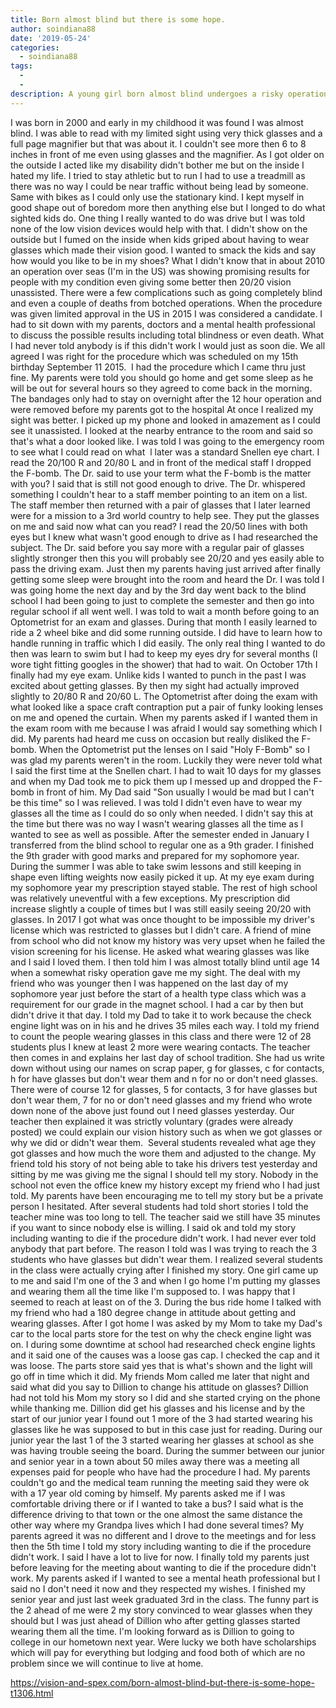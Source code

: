 ```yaml
---
title: Born almost blind but there is some hope.
author: soindiana88
date: '2019-05-24'
categories:
  - soindiana88
tags:
  - 
  - 
description: A young girl born almost blind undergoes a risky operation, gaining a new lease on life and the ability to see.
---
```

I was born in 2000 and early in my childhood it was found I was almost blind. I was able to read with my limited sight using very thick glasses and a full page magnifier but that was about it. I couldn't see more then 6 to 8 inches in front of me even using glasses and the magnifier. As I got older on the outside I acted like my disability didn't bother me but on the inside I hated my life. I tried to stay athletic but to run I had to use a treadmill as there was no way I could be near traffic without being lead by someone. Same with bikes as I could only use the stationary kind. I kept myself in good shape out of boredom more then anything else but I longed to do what sighted kids do. One thing I really wanted to do was drive but I was told none of the low vision devices would help with that. I didn't show on the outside but I fumed on the inside when kids griped about having to wear glasses which made their vision good. I wanted to smack the kids and say how would you like to be in my shoes? What I didn't know that in about 2010 an operation over seas (I'm in the US) was showing promising results for people with my condition even giving some better then 20/20 vision unassisted. There were a few complications such as going completely blind and even a couple of deaths from botched operations. When the procedure was given limited approval in the US in 2015 I was considered a candidate. I had to sit down with my parents, doctors and a mental health professional  to discuss the possible results including total blindness or even death. What I had never told anybody is if this didn't work I would just as soon die. We all agreed I was right for the procedure which was scheduled on my 15th birthday September 11 2015.  I had the procedure which I came thru just fine. My parents were told you should go home and get some sleep as he will be out for several hours so they agreed to come back in the morning. The bandages only had to stay on overnight after the 12 hour operation and were removed before my parents got to the hospital At once I realized my sight was better. I picked up my phone and looked in amazement as I could see it unassisted. I looked at the nearby entrance to the room and said so that's what a door looked like. I was told I was going to the emergency room to see what I could read on what  l later was a standard Snellen eye chart. I read the 20/100 R and 20/80 L and in front of the medical staff I dropped the F-bomb. The Dr. said to use your term what the F-bomb is the matter with you? I said that is still not good enough to drive. The Dr. whispered something I couldn't hear to a staff member pointing to an item on a list. The staff member then returned with a pair of glasses that I later learned were for a mission to a 3rd world country to help see. They put the glasses on me and said now what can you read? I read the 20/50 lines with both eyes but I knew what wasn't good enough to drive as I had researched the subject. The Dr. said before you say more with a regular pair of glasses slightly stronger then this you will probably see 20/20 and yes easily able to pass the driving exam. Just then my parents having just arrived after finally getting some sleep were brought into the room and heard the Dr. I was told I was going home the next day and by the 3rd day went back to the blind school I had been going to just to complete the semester and then go into regular school if all went well. I was told to wait a month before going to an Optometrist for an exam and glasses. During that month I easily learned to ride a 2 wheel bike and did some running outside. I did have to learn how to handle running in traffic which I did easily. The only real thing I wanted to do then was learn to swim but I had to keep my eyes dry for several months (I wore tight fitting googles in the shower) that had to wait. On October 17th I finally had my eye exam. Unlike kids I wanted to punch in the past I was excited about getting glasses. By then my sight had actually improved slightly to 20/80 R and 20/60 L. The Optometrist after doing the exam with what looked like a space craft contraption put a pair of funky looking lenses on me and opened the curtain. When my parents asked if I wanted them in the exam room with me because I was afraid I would say something which I did. My parents had heard me cuss on occasion but really disliked the F-bomb. When the Optometrist put the lenses on I said "Holy F-Bomb" so I was glad my parents weren't in the room. Luckily they were never told what I said the first time at the Snellen chart. I had to wait 10 days for my glasses and when my Dad took me to pick them up I messed up and dropped the F-bomb in front of him. My Dad said "Son usually I would be mad but I can't be this time" so I was relieved. I was told I didn't even have to wear my glasses all the time as I could do so only when needed. I didn't say this at the time but there was no way I wasn't wearing glasses all the time as I wanted to see as well as possible. After the semester ended in January I transferred from the blind school to regular one as a 9th grader. I finished the 9th grader with good marks and prepared for my sophomore year. During the summer I was able to take swim lessons and still keeping in shape even lifting weights now easily picked it up. At my eye exam during my sophomore year my prescription stayed stable. The rest of high school was relatively uneventful with a few exceptions. My prescription did increase slightly a couple of times but I was still easily seeing 20/20 with glasses. In 2017 I got what was once thought to be impossible my driver's license which was restricted to glasses but I didn't care. A friend of mine from school who did not know my history was very upset when he failed the vision screening for his license. He asked what wearing glasses was like and I said I loved them. I then told him I was almost totally blind until age 14 when a somewhat risky operation gave me my sight. The deal with my friend who was younger then I was happened on the last day of my sophomore year just before the start of a health type class which was a requirement for our grade in the magnet school. I had a car by then but didn't drive it that day. I told my Dad to take it to work because the check engine light was on in his and he drives 35 miles each way. I told my friend to count the people wearing glasses in this class and there were 12 of 28 students plus I knew at least 2 more were wearing contacts. The teacher then comes in and explains her last day of school tradition. She had us write down without using our names on scrap paper, g for glasses, c for contacts, h for have glasses but don't wear them and n for no or don't need glasses. There were of course 12 for glasses, 5 for contacts, 3 for have glasses but don't wear them, 7 for no or don't need glasses and my friend who wrote down none of the above just found out I need glasses yesterday. Our teacher then explained it was strictly voluntary (grades were already posted) we could explain our vision history such as when we got glasses or why we did or didn't wear them.  Several students revealed what age they got glasses and how much the wore them and adjusted to the change. My friend told his story of not being able to take his drivers test yesterday and sitting by me was giving me the signal I should tell my story. Nobody in the school not even the office knew my history except my friend who I had just told. My parents have been encouraging me to tell my story but be a private person I hesitated. After several students had told short stories I told the teacher mine was too long to tell. The teacher said we still have 35 minutes if you want to since nobody else is willing. I said ok and told my story including wanting to die if the procedure didn't work. I had never ever told anybody that part before. The reason I told was I was trying to reach the 3 students who have glasses but didn't wear them. I realized several students in the class were actually crying after I finished my story. One girl came up to me and said I'm one of the 3 and when I go home I'm putting my glasses and wearing them all the time like I'm supposed to. I was happy that I seemed to reach at least on of the 3. During the bus ride home I talked with my friend who had a 180 degree change in attitude about getting and wearing glasses. After I got home I was asked by my Mom to take my Dad's car to the local parts store for the test on why the check engine light was on. I during some downtime at school had researched check engine lights and it said one of the causes was a loose gas cap. I checked the cap and it was loose. The parts store said yes that is what's shown and the light will go off in time which it did. My friends Mom called me later that night and said what did you say to Dillion to change his attitude on glasses? Dillion had not told his Mom my story so I did and she started crying on the phone while thanking me. Dillion did get his glasses and his license and by the start of our junior year I found out 1 more of the 3 had started wearing his glasses like he was supposed to but in this case just for reading. During our junior year the last 1 of the 3 started wearing her glasses at school as she was having trouble seeing the board. During the summer between our junior and senior year in a town about 50 miles away there was a meeting all expenses paid for people who have had the procedure I had. My parents couldn't go and the medical team running the meeting said they were ok with a 17 year old coming by himself. My parents asked me if I was comfortable driving there or if I wanted to take a bus? I said what is the difference driving to that town or the one almost the same distance the other way where my Grandpa lives which I had done several times? My parents agreed it was no different and I drove to the meetings and for less then the 5th time I told my story including wanting to die if the procedure didn't work. I said I have a lot to live for now. I finally told my parents just before leaving for the meeting about wanting to die if the procedure didn't work. My parents asked if I wanted to see a mental heath professional but I said no I don't need it now and they respected my wishes. I finished my senior year and just last week graduated 3rd in the class. The funny part is the 2 ahead of me were 2 my story convinced to wear glasses when they should but I was just ahead of Dillion who after getting glasses started wearing them all the time. I'm looking forward as is Dillion to going to college in our hometown next year. Were lucky we both have scholarships which will pay for everything but lodging and food both of which are no problem since we will continue to live at home.

https://vision-and-spex.com/born-almost-blind-but-there-is-some-hope-t1306.html